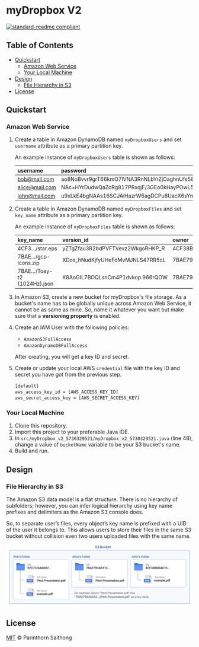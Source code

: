 # myDropbox V2

[![standard-readme compliant](https://img.shields.io/badge/readme%20style-standard-brightgreen.svg?style=flat-square)](https://github.com/RichardLitt/standard-readme)

## Table of Contents

- [Quickstart](#quickstart)
	- [Amazon Web Service](#amazon-web-service)
  - [Your Local Machine](#your-local-machine)
- [Design](#design)
  - [File Hierarchy in S3](#file-hierarchy-in-s3)
- [License](#license)

## Quickstart

### Amazon Web Service

1. Create a table in Amazon DynamoDB named `myDropboxUsers` and set `username` attribute as a primary partition key. 
    
    An example instance of `myDropboxUsers` table is shown as follows:
    
    | username | password | uid |
    |----------------|-------------------------------------------------------------------------------------------|----------------------------------|
    | bob@mail.com | ao8NoBvvr9grT66kmO7lVNA3RnNLbYrZjOaghnUfs58=$ZOuMkNhtu8nMkJRS/BpJ5ybAmHBXS3JuQQaUazVhNB0= | 97C712AA60976209AE6D1C741B1338D3 |
    | alice@mail.com | NAc+HYrDudwQaZcRg817PRxqjF/3GEo0kHayPOwL5ZU=$QFtw0X5aHxPmItmB6l+DwMM7pAo0/qN7xplbFawUxHc= | 7BAE794AE414A192DA370A24B80CD55A |
    | john@mail.com | u9xLkE4bgNAAs16SCJAiHazrW6agDCPu8UacX6sYnAU=$tm2cWwCaiboKG6oM1pwdbuoexkwiwYH0Kl65gcuOaXM= | 4CF38BD6AC1546139696F852BB3625CA |

2. Create a table in Amazon DynamoDB named `myDropboxFiles` and set `key_name` attribute as a primary partition key. 
    
    An example instance of `myDropboxFiles` table is shown as follows:

    | key_name | version_id | owner | shared_by | file_size | last_modified_time |
    |-----------------------------|----------------------------------|----------------------------------|----------------------------------------------------------------------------|-----------|--------------------|
    | 4CF3…/star.eps | yZTgZfau3R2bdPVFTVevz2WkgoRHKP_R | 4CF38BD6AC1546139696F852BB3625CA | {“7BAE794AE414A192DA370A24B80CD55A"} | 3179 | 1519644167000 |
    | 7BAE…/gcp-icons.zip | XDos_hNudKjfyUHeFdMvMJNLS47RR5cL | 7BAE794AE414A192DA370A24B80CD55A | {"4CF38BD6AC1546139696F852BB3625CA", "97C712AA60976209AE6D1C741B1338D3"} | 787303 | 1519664332000 |
    | 7BAE…/Toey-t2 (1024Hz).json | K8AoGIL7BOQLsnCm4P1dvkop.966rQOW | 7BAE794AE414A192DA370A24B80CD55A |  | 1281 | 1519664369000 |

3. In Amazon S3, create a new bucket for myDropbox's file storage. As a bucket's name has to be globally unique across Amazon Web Service, it cannot be as same as mine. So, name it whatever you want but make sure that a **versioning property** is enabled.

4. Create an IAM User with the following policies:
    - `AmazonS3FullAccess`
    - `AmazonDynamoDBFullAccess`
    
    After creating, you will get a key ID and secret.

5. Create or update your local AWS `credential` file with the key ID and secret you have got from the previous step.
    ```
    [default]
    aws_access_key_id = [AWS_ACCESS_KEY_ID]
    aws_secret_access_key = [AWS_SECRET_ACCESS_KEY]
    ```

### Your Local Machine

1. Clone this repository.
2. Import this project to your preferable Java IDE.
3. In `src/myDropbox_v2_5730329521/myDropbox_v2_5730329521.java` (line 48), change a value of `bucketName` variable to be your S3 bucket's name.
4. Build and run.

## Design

### File Hierarchy in S3
The Amazon S3 data model is a flat structure. There is no hierarchy of subfolders; however, you can infer logical hierarchy using key name prefixes and delimiters as the Amazon S3 console does.

So, to separate user’s files, every object’s key name is prefixed with a UID of the user it belongs to.
This allows users to store their files in the same S3 bucket without collision even two users uploaded files with the same name.

![File Hierarchy in S3](readme/img/file-hierarchy-in-s3.png)

## License

[MIT](LICENSE) © Parinthorn Saithong